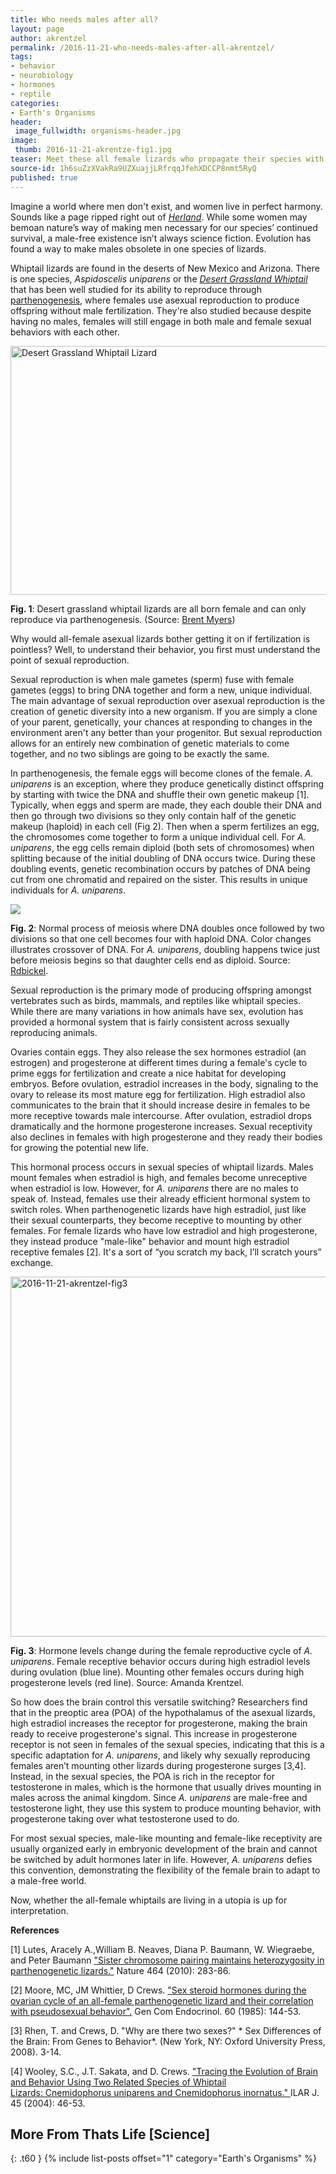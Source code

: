 ```yaml
---
title: Who needs males after all?
layout: page
author: akrentzel
permalink: /2016-11-21-who-needs-males-after-all-akrentzel/
tags:
- behavior
- neurobiology
- hormones
- reptile
categories:
- Earth's Organisms
header:
 image_fullwidth: organisms-header.jpg
image:
 thumb: 2016-11-21-akrentze-fig1.jpg
teaser: Meet these all female lizards who propagate their species with some diversified cloning and lady lovin’.
source-id: 1h6suZzXVakRa9UZXuajjLRfrqqJfehXDCCP8nmt5RyQ
published: true
---
```


Imagine a world where men don't exist, and women live in perfect harmony. Sounds like a page ripped right out of *[Herland](https://en.wikipedia.org/wiki/Herland_(novel))*. While some women may bemoan nature’s way of making men necessary for our species’ continued survival, a male-free existence isn’t always science fiction. Evolution has found a way to make males obsolete in one species of lizards. 

Whiptail lizards are found in the deserts of New Mexico and Arizona. There is one species, *Aspidoscelis uniparens* or the *[Desert Grassland Whiptail](https://en.wikipedia.org/wiki/Desert_grassland_whiptail_lizard)* that has been well studied for its ability to reproduce through [parthenogenesis](https://en.wikipedia.org/wiki/Parthenogenesis), where females use asexual reproduction to produce offspring without male fertilization. They're also studied because despite having no males, females will still engage in both male and female sexual behaviors with each other.  

<a data-flickr-embed="true"  href="https://www.flickr.com/photos/bamyers4az/7959635438" title="Desert Grassland Whiptail Lizard"><img src="https://c7.staticflickr.com/9/8436/7959635438_4ed6a52e2f_z.jpg" width="640" height="398" alt="Desert Grassland Whiptail Lizard"></a><script async src="//embedr.flickr.com/assets/client-code.js" charset="utf-8"></script>

**Fig. 1**: Desert grassland whiptail lizards are all born female and can only reproduce via parthenogenesis. (Source: [Brent Myers](https://www.flickr.com/photos/bamyers4az/7959635438))

Why would all-female asexual lizards bother getting it on if fertilization is pointless? Well, to understand their behavior, you first must understand the point of sexual reproduction.

Sexual reproduction is when male gametes (sperm) fuse with female gametes (eggs) to bring DNA together and form a new, unique individual. The main advantage of sexual reproduction over asexual reproduction is the creation of genetic diversity into a new organism. If you are simply a clone of your parent, genetically, your chances at responding to changes in the environment aren't any better than your progenitor. But sexual reproduction allows for an entirely new combination of genetic materials to come together, and no two siblings are going to be exactly the same.

In parthenogenesis, the female eggs will become clones of the female. *A. uniparens* is an exception, where they produce genetically distinct offspring by starting with twice the DNA and shuffle their own genetic makeup [1]. Typically, when eggs and sperm are made, they each double their DNA and then go through two divisions so they only contain half of the genetic makeup (haploid) in each cell (Fig 2). Then when a sperm fertilizes an egg, the chromosomes come together to form a unique individual cell. For *A. uniparens*, the egg cells remain diploid (both sets of chromosomes) when splitting because of the initial doubling of DNA occurs twice. During these doubling events, genetic recombination occurs by patches of DNA being cut from one chromatid and repaired on the sister. This results in unique individuals for *A. uniparens*.

<img src ="https://upload.wikimedia.org/wikipedia/commons/9/96/Meiosis_Overview_new.svg" />

**Fig. 2**: Normal process of meiosis where DNA doubles once followed by two divisions so that one cell becomes four with haploid DNA. Color changes illustrates crossover of DNA. For *A. uniparens*, doubling happens twice just before meiosis begins so that daughter cells end as diploid. Source: [Rdbickel](https://upload.wikimedia.org/wikipedia/commons/9/96/Meiosis_Overview_new.svg).

Sexual reproduction is the primary mode of producing offspring amongst vertebrates such as birds, mammals, and reptiles like whiptail species. While there are many variations in how animals have sex, evolution has provided a hormonal system that is fairly consistent across sexually reproducing animals. 

Ovaries contain eggs. They also release the sex hormones estradiol (an estrogen) and progesterone at different times during a female's cycle to prime eggs for fertilization and create a nice habitat for developing embryos. Before ovulation, estradiol increases in the body, signaling to the ovary to release its most mature egg for fertilization. High estradiol also communicates to the brain that it should increase desire in females to be more receptive towards male intercourse. After ovulation, estradiol drops dramatically and the hormone progesterone increases. Sexual receptivity also declines in females with high progesterone and they ready their bodies for growing the potential new life.

This hormonal process occurs in sexual species of whiptail lizards. Males mount females when estradiol is high, and females become unreceptive when estradiol is low. However, for *A. uniparens* there are no males to speak of. Instead, females use their already efficient hormonal system to switch roles. When parthenogenetic lizards have high estradiol, just like their sexual counterparts, they become receptive to mounting by other females. For female lizards who have low estradiol and high progesterone, they instead produce "male-like" behavior and mount high estradiol receptive females [2]. It's a sort of “you scratch my back, I’ll scratch yours” exchange.

<a data-flickr-embed="true"  href="https://www.flickr.com/photos/139839751@N06/31063543791/in/dateposted-friend/" title="2016-11-21-akrentzel-fig3"><img src="https://c8.staticflickr.com/6/5539/31063543791_1433340c3c_b.jpg" width="1024" height="576" alt="2016-11-21-akrentzel-fig3"></a><script async src="//embedr.flickr.com/assets/client-code.js" charset="utf-8"></script>

**Fig. 3**: Hormone levels change during the female reproductive cycle of *A. uniparens*. Female receptive behavior occurs during high estradiol levels during ovulation (blue line). Mounting other females occurs during high progesterone levels (red line). Source: Amanda Krentzel.

So how does the brain control this versatile switching? Researchers find that in the preoptic area (POA) of the hypothalamus of the asexual lizards, high estradiol increases the receptor for progesterone, making the brain ready to receive progesterone's signal. This increase in progesterone receptor is not seen in females of the sexual species, indicating that this is a specific adaptation for *A. uniparens*, and likely why sexually reproducing females aren’t mounting other lizards during progesterone surges [3,4]. Instead, in the sexual species, the POA is rich in the receptor for testosterone in males, which is the hormone that usually drives mounting in males across the animal kingdom. Since *A. uniparens* are male-free and testosterone light, they use this system to produce mounting behavior, with progesterone taking over what testosterone used to do.

For most sexual species, male-like mounting and female-like receptivity are usually organized early in embryonic development of the brain and cannot be switched by adult hormones later in life. However, *A. uniparens* defies this convention, demonstrating the flexibility of the female brain to adapt to a male-free world. 

Now, whether the all-female whiptails are living in a utopia is up for interpretation. 

**References**

[1] Lutes, Aracely A.,William B. Neaves, Diana P. Baumann, W. Wiegraebe, and Peter Baumann ["Sister chromosome pairing maintains heterozygosity in parthenogenetic lizards."](http://www.nature.com/nature/journal/v464/n7286/full/nature08818.html) Nature 464 (2010): 283-86.

[2] Moore, MC, JM Whittier, D Crews. ["Sex steroid hormones during the ovarian cycle of an all-female parthenogenetic lizard and their correlation with pseudosexual behavior".](http://www.sciencedirect.com/science/article/pii/0016648085903089) Gen Com Endocrinol. 60 (1985): 144-53. 

[3] Rhen, T. and Crews, D. "Why are there two sexes?" * Sex Differences of the Brain: From Genes to Behavior*. (New York, NY: Oxford University Press, 2008). 3-14.

[4] Wooley, S.C., J.T. Sakata, and D. Crews. ["Tracing the Evolution of Brain and Behavior Using Two Related Species of Whiptail Lizards: Cnemidophorus uniparens and Cnemidophorus inornatus." ](http://ilarjournal.oxfordjournals.org/content/45/1/46.full)ILAR J. 45 (2004): 46-53.

## More From Thats Life [Science]
{: .t60 }
{% include list-posts offset="1" category="Earth's Organisms" %}
